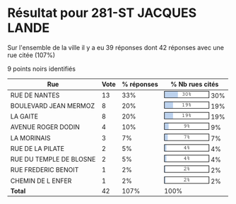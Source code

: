 # Résultat pour 281-ST JACQUES LANDE

Sur l'ensemble de la ville il y a eu 39 réponses dont 42 réponses avec une rue citée (107%)

9 points noirs identifiés

| Rue | Vote | % réponses | % Nb rues cités|
|-----|------|------------|----------------|
| RUE DE NANTES | 13 | 33% | <img src="../../img/bar_30.gif" />&nbsp;30%|
| BOULEVARD JEAN MERMOZ | 8 | 20% | <img src="../../img/bar_19.gif" />&nbsp;19%|
| LA GAITE | 8 | 20% | <img src="../../img/bar_19.gif" />&nbsp;19%|
| AVENUE ROGER DODIN | 4 | 10% | <img src="../../img/bar_9.gif" />&nbsp;9%|
| LA MORINAIS | 3 | 7% | <img src="../../img/bar_7.gif" />&nbsp;7%|
| RUE DE LA PILATE | 2 | 5% | <img src="../../img/bar_4.gif" />&nbsp;4%|
| RUE DU TEMPLE DE BLOSNE | 2 | 5% | <img src="../../img/bar_4.gif" />&nbsp;4%|
| RUE FREDERIC BENOIT | 1 | 2% | <img src="../../img/bar_2.gif" />&nbsp;2%|
| CHEMIN DE L ENFER | 1 | 2% | <img src="../../img/bar_2.gif" />&nbsp;2%|
| **Total** | 42 | 107% | 100%|
